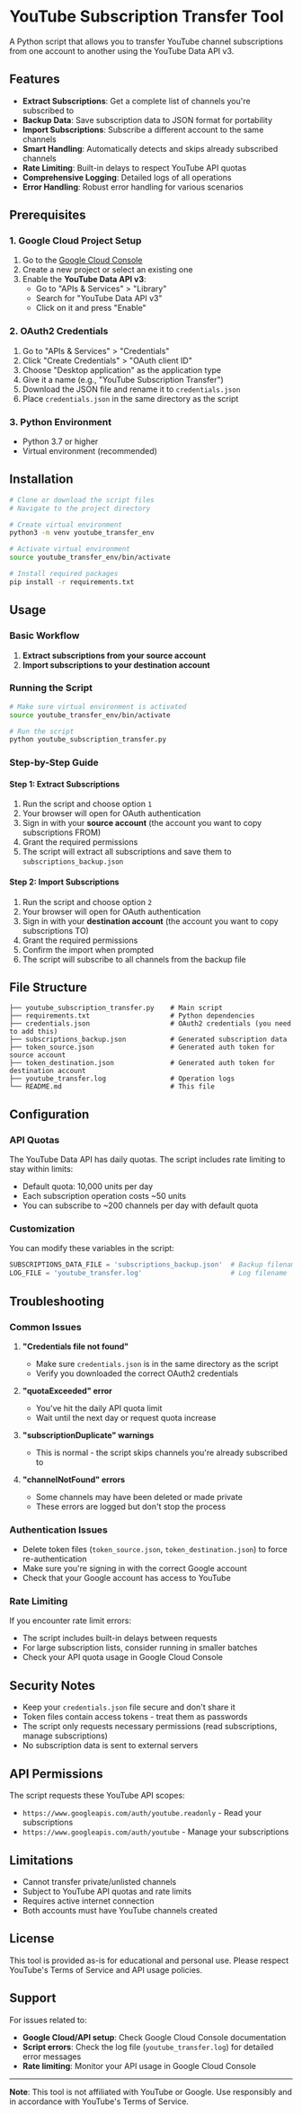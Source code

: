 # YouTube Subscription Transfer Tool

A Python script that allows you to transfer YouTube channel subscriptions from one account to another using the YouTube Data API v3.

## Features

- **Extract Subscriptions**: Get a complete list of channels you're subscribed to
- **Backup Data**: Save subscription data to JSON format for portability
- **Import Subscriptions**: Subscribe a different account to the same channels
- **Smart Handling**: Automatically detects and skips already subscribed channels
- **Rate Limiting**: Built-in delays to respect YouTube API quotas
- **Comprehensive Logging**: Detailed logs of all operations
- **Error Handling**: Robust error handling for various scenarios

## Prerequisites

### 1. Google Cloud Project Setup

1. Go to the [Google Cloud Console](https://console.cloud.google.com/)
2. Create a new project or select an existing one
3. Enable the **YouTube Data API v3**:
   - Go to "APIs & Services" > "Library"
   - Search for "YouTube Data API v3"
   - Click on it and press "Enable"

### 2. OAuth2 Credentials

1. Go to "APIs & Services" > "Credentials"
2. Click "Create Credentials" > "OAuth client ID"
3. Choose "Desktop application" as the application type
4. Give it a name (e.g., "YouTube Subscription Transfer")
5. Download the JSON file and rename it to `credentials.json`
6. Place `credentials.json` in the same directory as the script

### 3. Python Environment

- Python 3.7 or higher
- Virtual environment (recommended)

## Installation

```bash
# Clone or download the script files
# Navigate to the project directory

# Create virtual environment
python3 -m venv youtube_transfer_env

# Activate virtual environment
source youtube_transfer_env/bin/activate

# Install required packages
pip install -r requirements.txt
```

## Usage

### Basic Workflow

1. **Extract subscriptions from your source account**
2. **Import subscriptions to your destination account**

### Running the Script

```bash
# Make sure virtual environment is activated
source youtube_transfer_env/bin/activate

# Run the script
python youtube_subscription_transfer.py
```

### Step-by-Step Guide

#### Step 1: Extract Subscriptions

1. Run the script and choose option `1`
2. Your browser will open for OAuth authentication
3. Sign in with your **source account** (the account you want to copy subscriptions FROM)
4. Grant the required permissions
5. The script will extract all subscriptions and save them to `subscriptions_backup.json`

#### Step 2: Import Subscriptions

1. Run the script and choose option `2`
2. Your browser will open for OAuth authentication
3. Sign in with your **destination account** (the account you want to copy subscriptions TO)
4. Grant the required permissions
5. Confirm the import when prompted
6. The script will subscribe to all channels from the backup file

## File Structure

```
├── youtube_subscription_transfer.py    # Main script
├── requirements.txt                    # Python dependencies
├── credentials.json                    # OAuth2 credentials (you need to add this)
├── subscriptions_backup.json           # Generated subscription data
├── token_source.json                   # Generated auth token for source account
├── token_destination.json              # Generated auth token for destination account
├── youtube_transfer.log                # Operation logs
└── README.md                           # This file
```

## Configuration

### API Quotas

The YouTube Data API has daily quotas. The script includes rate limiting to stay within limits:
- Default quota: 10,000 units per day
- Each subscription operation costs ~50 units
- You can subscribe to ~200 channels per day with default quota

### Customization

You can modify these variables in the script:

```python
SUBSCRIPTIONS_DATA_FILE = 'subscriptions_backup.json'  # Backup filename
LOG_FILE = 'youtube_transfer.log'                      # Log filename
```

## Troubleshooting

### Common Issues

1. **"Credentials file not found"**
   - Make sure `credentials.json` is in the same directory as the script
   - Verify you downloaded the correct OAuth2 credentials

2. **"quotaExceeded" error**
   - You've hit the daily API quota limit
   - Wait until the next day or request quota increase

3. **"subscriptionDuplicate" warnings**
   - This is normal - the script skips channels you're already subscribed to

4. **"channelNotFound" errors**
   - Some channels may have been deleted or made private
   - These errors are logged but don't stop the process

### Authentication Issues

- Delete token files (`token_source.json`, `token_destination.json`) to force re-authentication
- Make sure you're signing in with the correct Google account
- Check that your Google account has access to YouTube

### Rate Limiting

If you encounter rate limit errors:
- The script includes built-in delays between requests
- For large subscription lists, consider running in smaller batches
- Check your API quota usage in Google Cloud Console

## Security Notes

- Keep your `credentials.json` file secure and don't share it
- Token files contain access tokens - treat them as passwords
- The script only requests necessary permissions (read subscriptions, manage subscriptions)
- No subscription data is sent to external servers

## API Permissions

The script requests these YouTube API scopes:
- `https://www.googleapis.com/auth/youtube.readonly` - Read your subscriptions
- `https://www.googleapis.com/auth/youtube` - Manage your subscriptions

## Limitations

- Cannot transfer private/unlisted channels
- Subject to YouTube API quotas and rate limits
- Requires active internet connection
- Both accounts must have YouTube channels created

## License

This tool is provided as-is for educational and personal use. Please respect YouTube's Terms of Service and API usage policies.

## Support

For issues related to:
- **Google Cloud/API setup**: Check Google Cloud Console documentation
- **Script errors**: Check the log file (`youtube_transfer.log`) for detailed error messages
- **Rate limiting**: Monitor your API usage in Google Cloud Console

---

**Note**: This tool is not affiliated with YouTube or Google. Use responsibly and in accordance with YouTube's Terms of Service.
